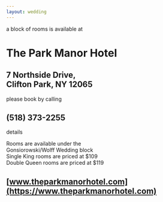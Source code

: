 ```yaml
---
layout: wedding
---
```

a block of rooms is available at

# The Park Manor Hotel

## 7 Northside Drive,<br/> Clifton Park, NY 12065
please book by calling

## (518) 373-2255
details

<p class="block">
Rooms are available under the<br/>
Gonsiorowski/Wolff Wedding block<br/>
Single King rooms are priced at $109<br/>
Double Queen rooms are priced at $119
</p>

## [www.theparkmanorhotel.com](https://www.theparkmanorhotel.com)
